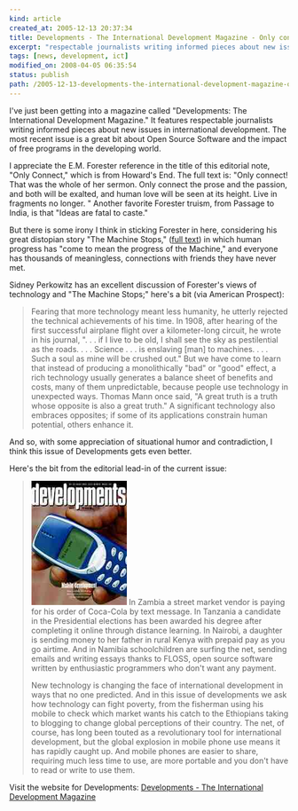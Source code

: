 ```yaml
---
kind: article
created_at: 2005-12-13 20:37:34
title: Developments - The International Development Magazine - Only connect
excerpt: "respectable journalists writing informed pieces about new issues in international development"
tags: [news, development, ict]
modified_on: 2008-04-05 06:35:54
status: publish 
path: /2005-12-13-developments-the-international-development-magazine-only-connect
---
```


I've just been getting into a magazine called "Developments: The International Development Magazine." It features respectable journalists writing informed pieces about new issues in international development. The most recent issue is a great bit about Open Source Software and the impact of free programs in the developing world. 

I appreciate the E.M. Forester reference in the title of this editorial note, "Only Connect," which is from Howard's End. The full text is: "Only connect! That was the whole of her sermon. Only connect the prose and the passion, and both will be exalted, and human love will be seen at its height. Live in fragments no longer. " Another favorite Forester truism, from Passage to India, is that "Ideas are fatal to caste." 

But there is some irony I think in sticking Forester in here, considering his great distopian story "The Machine Stops," (<a href="http://brighton.ncsa.uiuc.edu/~prajlich/forster.html">full text</a>) in which human progress has "come to mean the progress of the Machine," and everyone has thousands of meaningless, connections with friends they have never met. 

Sidney Perkowitz has an excellent discussion of Forester's views of technology and "The Machine Stops;" here's a bit (via American Prospect):  

<blockquote class="large">Fearing that more technology meant less humanity, he utterly rejected the technical achievements of his time. In 1908, after hearing of the first successful airplane flight over a kilometer-long circuit, he wrote in his journal, ". . . if I live to be old, I shall see the sky as pestilential as the roads. . . . Science . . . is enslaving [man] to machines. . . . Such a soul as mine will be crushed out." But we have come to learn that instead of producing a monolithically "bad" or "good" effect, a rich technology usually generates a balance sheet of benefits and costs‚ many of them unpredictable, because people use technology in unexpected ways. Thomas Mann once said, "A great truth is a truth whose opposite is also a great truth." A significant technology also embraces opposites; if some of its applications constrain human potential, others enhance it.</blockquote>

And so, with some appreciation of situational humor and contradiction, I think this issue of Developments gets even better. 

Here's the bit from the editorial lead-in of the current issue: 

<blockquote class="large"><img class="left" src='/images/cover.jpg' alt='Developments magazine' /> In Zambia a street market vendor is paying for his order of Coca-Cola by text message. In Tanzania a candidate in the Presidential elections has been awarded his degree after completing it online through distance learning. In Nairobi, a daughter is sending money to her father in rural Kenya with prepaid pay as you go airtime. And in Namibia schoolchildren are surfing the net, sending emails and writing essays thanks to FLOSS, open source software written by enthusiastic programmers who don't want any payment.

New technology is changing the face of international development in ways that no one predicted. And in this issue of developments we ask how technology can fight poverty, from the fisherman using his mobile to check which market wants his catch to the Ethiopians taking to blogging to change global perceptions of their country. The net, of course, has long been touted as a revolutionary tool for international development, but the global explosion in mobile phone use means it has rapidly caught up. And mobile phones are easier to share, requiring much less time to use, are more portable and you don't have to read or write to use them.</blockquote>

Visit the website for Developments: <a href="http://www.developments.org.uk/">Developments - The International Development Magazine</a>